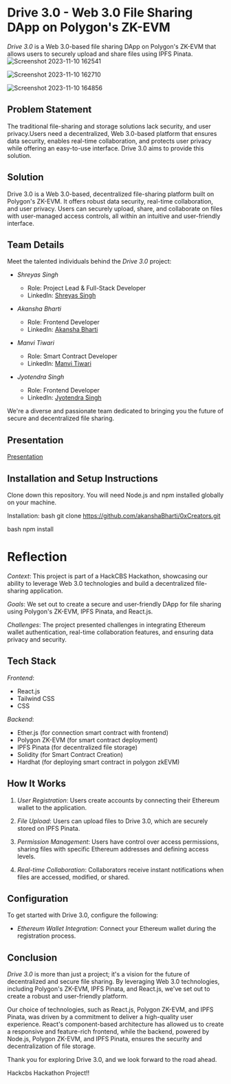 # Drive 3.0 - Web 3.0 File Sharing DApp on Polygon's ZK-EVM


*Drive 3.0* is a Web 3.0-based file sharing DApp on Polygon's ZK-EVM that allows users to securely upload and share files using IPFS Pinata.
![Screenshot 2023-11-10 162541](https://github.com/akanshaBharti/0xCreators/assets/112724805/273533d8-0007-4349-bd82-7e9cbcd1e5b8)

![Screenshot 2023-11-10 162710](https://github.com/akanshaBharti/0xCreators/assets/112724805/32cb8c78-e3b0-4732-a188-5501187f9646)

![Screenshot 2023-11-10 164856](https://github.com/akanshaBharti/0xCreators/assets/112724805/3694968c-e85d-4cbf-b573-31c5b239e03e)




## Problem Statement

The traditional file-sharing and storage solutions lack security, and user privacy.Users need a decentralized, Web 3.0-based platform that ensures data security, enables real-time collaboration, and protects user privacy while offering an easy-to-use interface. Drive 3.0 aims to provide this solution.

## Solution
Drive 3.0 is a Web 3.0-based, decentralized file-sharing platform built on Polygon's ZK-EVM. It offers robust data security, real-time collaboration, and user privacy. Users can securely upload, share, and collaborate on files with user-managed access controls, all within an intuitive and user-friendly interface.

## Team Details
Meet the talented individuals behind the *Drive 3.0* project:

- *Shreyas Singh*
  - Role: Project Lead & Full-Stack Developer
  - LinkedIn: [Shreyas Singh](https://www.linkedin.com/in/4shreyassingh5/)

- *Akansha Bharti*
  - Role: Frontend Developer 
  - LinkedIn: [Akansha Bharti](https://www.linkedin.com/in/akansha-bharti/)

- *Manvi Tiwari*
  - Role: Smart Contract Developer 
  - LinkedIn: [Manvi Tiwari](https://www.linkedin.com/in/manvi-tiwari-b5401a22a/)

- *Jyotendra Singh*
  - Role: Frontend Developer
  - LinkedIn: [Jyotendra Singh](https://www.linkedin.com/in/jyotendra-singh-chauhan/)

We're a diverse and passionate team dedicated to bringing you the future of secure and decentralized file sharing.
## Presentation
[Presentation](https://www.canva.com/design/DAFzQtU4m9s/AHmC2CRRu2b24FHWX22qLg/edit?utm_content=DAFzQtU4m9s&utm_campaign=designshare&utm_medium=link2&utm_source=sharebutton)

## Installation and Setup Instructions

Clone down this repository. You will need Node.js and npm installed globally on your machine.

Installation:
bash
git clone https://github.com/akanshaBharti/0xCreators.git


bash
npm install



# Reflection

*Context*: This project is part of a HackCBS Hackathon, showcasing our ability to leverage Web 3.0 technologies and build a decentralized file-sharing application.

*Goals*: We set out to create a secure and user-friendly DApp for file sharing using Polygon's ZK-EVM, IPFS Pinata, and React.js.

*Challenges*: The project presented challenges in integrating Ethereum wallet authentication, real-time collaboration features, and ensuring data privacy and security.

## Tech Stack

*Frontend*:
- React.js
- Tailwind CSS 
- CSS

*Backend*:
- Ether.js (for connection smart contract with frontend)
- Polygon ZK-EVM (for smart contract deployment)
- IPFS Pinata (for decentralized file storage)
- Solidity (for Smart Contract Creation)
- Hardhat (for deploying smart contract in polygon zkEVM)

## How It Works

1. *User Registration*:
   Users create accounts by connecting their Ethereum wallet to the application.

2. *File Upload*:
   Users can upload files to Drive 3.0, which are securely stored on IPFS Pinata.

3. *Permission Management*:
   Users have control over access permissions, sharing files with specific Ethereum addresses and defining access levels.

4. *Real-time Collaboration*:
   Collaborators receive instant notifications when files are accessed, modified, or shared.

## Configuration

To get started with Drive 3.0, configure the following:

- *Ethereum Wallet Integration*: Connect your Ethereum wallet during the registration process.

## Conclusion

*Drive 3.0* is more than just a project; it's a vision for the future of decentralized and secure file sharing. By leveraging Web 3.0 technologies, including Polygon's ZK-EVM, IPFS Pinata, and React.js, we've set out to create a robust and user-friendly platform.

Our choice of technologies, such as React.js, Polygon ZK-EVM, and IPFS Pinata, was driven by a commitment to deliver a high-quality user experience. React's component-based architecture has allowed us to create a responsive and feature-rich frontend, while the backend, powered by Node.js, Polygon ZK-EVM, and IPFS Pinata, ensures the security and decentralization of file storage.


Thank you for exploring Drive 3.0, and we look forward to the road ahead.


Hackcbs Hackathon Project!!
